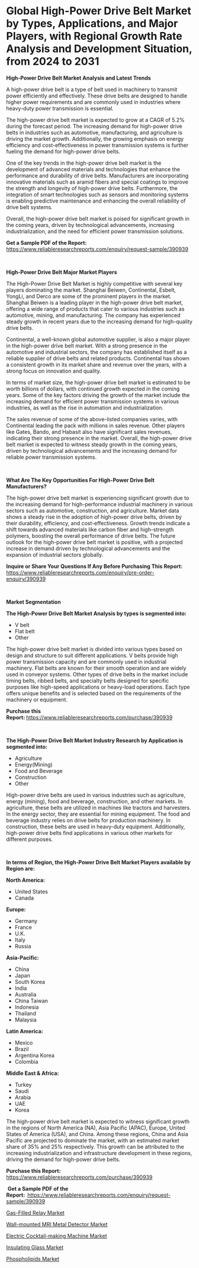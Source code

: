 <p><h1>Global High-Power Drive Belt Market by Types, Applications, and Major Players, with Regional Growth Rate Analysis and Development Situation, from 2024 to 2031</h1></p><p><strong>High-Power Drive Belt Market Analysis and Latest Trends</strong></p>
<p><p>A high-power drive belt is a type of belt used in machinery to transmit power efficiently and effectively. These drive belts are designed to handle higher power requirements and are commonly used in industries where heavy-duty power transmission is essential.</p><p>The high-power drive belt market is expected to grow at a CAGR of 5.2% during the forecast period. The increasing demand for high-power drive belts in industries such as automotive, manufacturing, and agriculture is driving the market growth. Additionally, the growing emphasis on energy efficiency and cost-effectiveness in power transmission systems is further fueling the demand for high-power drive belts.</p><p>One of the key trends in the high-power drive belt market is the development of advanced materials and technologies that enhance the performance and durability of drive belts. Manufacturers are incorporating innovative materials such as aramid fibers and special coatings to improve the strength and longevity of high-power drive belts. Furthermore, the integration of smart technologies such as sensors and monitoring systems is enabling predictive maintenance and enhancing the overall reliability of drive belt systems.</p><p>Overall, the high-power drive belt market is poised for significant growth in the coming years, driven by technological advancements, increasing industrialization, and the need for efficient power transmission solutions.</p></p>
<p><strong>Get a Sample PDF of the Report:&nbsp;</strong> <a href="https://www.reliableresearchreports.com/enquiry/request-sample/390939">https://www.reliableresearchreports.com/enquiry/request-sample/390939</a></p>
<p>&nbsp;</p>
<p><strong>High-Power Drive Belt Major Market Players</strong></p>
<p><p>The High-Power Drive Belt Market is highly competitive with several key players dominating the market. Shanghai Beiwen, Continental, Esbelt, YongLi, and Derco are some of the prominent players in the market. Shanghai Beiwen is a leading player in the high-power drive belt market, offering a wide range of products that cater to various industries such as automotive, mining, and manufacturing. The company has experienced steady growth in recent years due to the increasing demand for high-quality drive belts.</p><p>Continental, a well-known global automotive supplier, is also a major player in the high-power drive belt market. With a strong presence in the automotive and industrial sectors, the company has established itself as a reliable supplier of drive belts and related products. Continental has shown a consistent growth in its market share and revenue over the years, with a strong focus on innovation and quality.</p><p>In terms of market size, the high-power drive belt market is estimated to be worth billions of dollars, with continued growth expected in the coming years. Some of the key factors driving the growth of the market include the increasing demand for efficient power transmission systems in various industries, as well as the rise in automation and industrialization.</p><p>The sales revenue of some of the above-listed companies varies, with Continental leading the pack with millions in sales revenue. Other players like Gates, Bando, and Habasit also have significant sales revenues, indicating their strong presence in the market. Overall, the high-power drive belt market is expected to witness steady growth in the coming years, driven by technological advancements and the increasing demand for reliable power transmission systems.</p></p>
<p>&nbsp;</p>
<p><strong>What Are The Key Opportunities For High-Power Drive Belt Manufacturers?</strong></p>
<p><p>The high-power drive belt market is experiencing significant growth due to the increasing demand for high-performance industrial machinery in various sectors such as automotive, construction, and agriculture. Market data shows a steady rise in the adoption of high-power drive belts, driven by their durability, efficiency, and cost-effectiveness. Growth trends indicate a shift towards advanced materials like carbon fiber and high-strength polymers, boosting the overall performance of drive belts. The future outlook for the high-power drive belt market is positive, with a projected increase in demand driven by technological advancements and the expansion of industrial sectors globally.</p></p>
<p><strong>Inquire or Share Your Questions If Any Before Purchasing This Report:</strong> <a href="https://www.reliableresearchreports.com/enquiry/pre-order-enquiry/390939">https://www.reliableresearchreports.com/enquiry/pre-order-enquiry/390939</a></p>
<p>&nbsp;</p>
<p><strong>Market Segmentation</strong></p>
<p><strong>The High-Power Drive Belt Market Analysis by types is segmented into:</strong></p>
<p><ul><li>V belt</li><li>Flat belt</li><li>Other</li></ul></p>
<p><p>The high-power drive belt market is divided into various types based on design and structure to suit different applications. V belts provide high power transmission capacity and are commonly used in industrial machinery. Flat belts are known for their smooth operation and are widely used in conveyor systems. Other types of drive belts in the market include timing belts, ribbed belts, and specialty belts designed for specific purposes like high-speed applications or heavy-load operations. Each type offers unique benefits and is selected based on the requirements of the machinery or equipment.</p></p>
<p><strong>Purchase this Report:&nbsp;</strong><a href="https://www.reliableresearchreports.com/purchase/390939">https://www.reliableresearchreports.com/purchase/390939</a></p>
<p>&nbsp;</p>
<p><strong>The High-Power Drive Belt Market Industry Research by Application is segmented into:</strong></p>
<p><ul><li>Agriculture</li><li>Energy(Mining)</li><li>Food and Beverage</li><li>Construction</li><li>Other</li></ul></p>
<p><p>High-power drive belts are used in various industries such as agriculture, energy (mining), food and beverage, construction, and other markets. In agriculture, these belts are utilized in machines like tractors and harvesters. In the energy sector, they are essential for mining equipment. The food and beverage industry relies on drive belts for production machinery. In construction, these belts are used in heavy-duty equipment. Additionally, high-power drive belts find applications in various other markets for different purposes.</p></p>
<p>&nbsp;</p>
<p><strong>In terms of Region, the High-Power Drive Belt Market Players available by Region are:</strong></p>
<p>
    <p> <strong> North America: </strong>
        <ul>
            <li>United States</li>
            <li>Canada</li>
        </ul>
        </p> 
    <p> <strong> Europe: </strong>
        <ul>
            <li>Germany</li>
            <li>France</li>
            <li>U.K.</li>
            <li>Italy</li>
            <li>Russia</li>
        </ul>
        </p> 
    <p> <strong> Asia-Pacific: </strong>
        <ul>
            <li>China</li>
            <li>Japan</li>
            <li>South Korea</li>
            <li>India</li>
            <li>Australia</li>
            <li>China Taiwan</li>
            <li>Indonesia</li>
            <li>Thailand</li>
            <li>Malaysia</li>
        </ul>
        </p> 
    <p> <strong> Latin America: </strong>
        <ul>
            <li>Mexico</li>
            <li>Brazil</li>
            <li>Argentina Korea</li>
            <li>Colombia</li>
        </ul>
        </p> 
    <p> <strong> Middle East & Africa: </strong>
        <ul>
            <li>Turkey</li>
            <li>Saudi</li>
            <li>Arabia</li>
            <li>UAE</li>
            <li>Korea</li>
        </ul>
    </p>
    </p>
<p><p>The high-power drive belt market is expected to witness significant growth in the regions of North America (NA), Asia Pacific (APAC), Europe, United States of America (USA), and China. Among these regions, China and Asia Pacific are projected to dominate the market, with an estimated market share of 35% and 25% respectively. This growth can be attributed to the increasing industrialization and infrastructure development in these regions, driving the demand for high-power drive belts.</p></p>
<p><strong>Purchase this Report: </strong><a href="https://www.reliableresearchreports.com/purchase/390939">https://www.reliableresearchreports.com/purchase/390939</a></p>
<p>&nbsp;<strong>Get a Sample PDF of the Report:&nbsp;&nbsp;</strong><a href="https://www.reliableresearchreports.com/enquiry/request-sample/390939">https://www.reliableresearchreports.com/enquiry/request-sample/390939</a></p>
<p><strong></strong></p>
<p><p><a href="https://extreme-scabiosa-c81.notion.site/Global-Gas-Filled-Relay-Market-by-Types-Applications-and-Major-Players-with-Regional-Growth-Rate--c684b0e9b6684effb7160877b7a08643">Gas-Filled Relay Market</a></p><p><a href="https://carnation-joke-41f.notion.site/Wall-mounted-MRI-Metal-Detector-Market-Size-and-Examines-its-Market-Scope-with-a-Primary-Focus-on--4d87813a6818419693e9b0f652e4e67a">Wall-mounted MRI Metal Detector Market</a></p><p><a href="https://adventurous-uranium-ef9.notion.site/Electric-Cocktail-making-Machine-Market-Research-Report-Provides-Critical-Insights-that-can-help-Sha-bf5b4395fa414a1b92a54b9cc6aace9c">Electric Cocktail-making Machine Market</a></p><p><a href="https://view.publitas.com/reportprime-1/insulating-glass-market-size-focuses-on-market-dynamics-in-depth-analysis-and-future-projections-of-its-market-forecasted-for-period-from-2024-to-2031/">Insulating Glass Market</a></p><p><a href="https://view.publitas.com/reportprime-1/phospholipids-market-a-comprehensive-report-of-its-market-share-growth-trends-2024-2031/">Phospholipids Market</a></p></p>